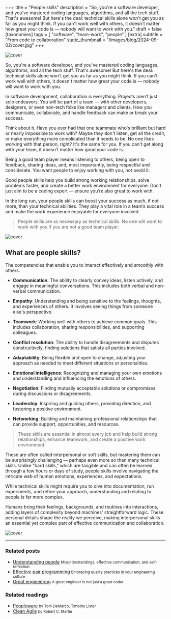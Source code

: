 +++
title = "People skills"
description = "So, you're a software developer, and you've mastered coding languages, algorithms, and all the tech stuff. That's awesome! But here's the deal: technical skills alone won't get you as far as you might think. If you can't work well with others, it doesn't matter how great your code is — nobody will want to work with you."
draft = false
[taxonomies]
tags = [ "software", "team-work", "people" ]
[extra]
subtitle = "From code to collaboration"
static_thumbnail = "/images/blog/2024-09-02/cover.jpg"
+++

![cover](/images/blog/2024-09-02/cover.jpg)

So, you're a software developer, and you've mastered coding languages, algorithms, and all the tech stuff. That's awesome! But here's the deal: technical skills alone won't get you as far as you might think. If you can't work well with others, it doesn't matter how great your code is — nobody will want to work with you.

<!-- more -->

In software development, collaboration is everything. Projects aren't just solo endeavors. You will be part of a team — with other developers, designers, or even non-tech folks like managers and clients. How you communicate, collaborate, and handle feedback can make or break your success.

Think about it. Have you ever had that one teammate who's brilliant but hard or nearly impossible to work with? Maybe they don't listen, get all the credit, or make everything more complicated than it needs to be. No one likes working with that person, right? It's the same for you. If you can't get along with your team, it doesn't matter how good your code is.

Being a good team player means listening to others, being open to feedback, sharing ideas, and, most importantly, being respectful and considerate. You want people to enjoy working with you, not avoid it.

Good people skills help you build strong working relationships, solve problems faster, and create a better work environment for everyone. Don’t just aim to be a coding expert — ensure you’re also great to work with.

In the long run, your people skills can boost your success as much, if not more, than your technical abilities. They play a vital role in a team’s success and make the work experience enjoyable for everyone involved.

> People skills are as necessary as technical skills. No one will want to work with you if you are not a good team player.

![cover](/images/blog/2024-09-02/middle.jpg)

## What are people skills?

The competencies that enable you to interact effectively and smoothly with others.

- **Communication**: The ability to clearly convey ideas, listen actively, and engage in meaningful conversations. This includes both verbal and non-verbal communication.

- **Empathy**: Understanding and being sensitive to the feelings, thoughts, and experiences of others. It involves seeing things from someone else's perspective.

- **Teamwork**: Working well with others to achieve common goals. This includes collaboration, sharing responsibilities, and supporting colleagues.

- **Conflict resolution**: The ability to handle disagreements and disputes constructively, finding solutions that satisfy all parties involved.

- **Adaptability**: Being flexible and open to change, adjusting your approach as needed to meet different situations or personalities.

- **Emotional intelligence**: Recognizing and managing your own emotions and understanding and influencing the emotions of others.

- **Negotiation**: Finding mutually acceptable solutions or compromises during discussions or disagreements.

- **Leadership**: Inspiring and guiding others, providing direction, and fostering a positive environment.

- **Networking**: Building and maintaining professional relationships that can provide support, opportunities, and resources.

> These skills are essential in almost every job and help build strong relationships, enhance teamwork, and create a positive work environment.

These are often called interpersonal or soft skills, but mastering them can be surprisingly challenging — perhaps even more so than many technical skills. Unlike "hard skills," which are tangible and can often be learned through a few hours or days of study, people skills involve navigating the intricate web of human emotions, experiences, and expectations.

While technical skills might require you to dive into documentation, run experiments, and refine your approach, understanding and relating to people is far more complex. 

Humans bring their feelings, backgrounds, and routines into interactions, adding layers of complexity beyond machines' straightforward logic. These personal details shape the reality we perceive, making interpersonal skills an essential yet complex part of effective communication and collaboration.

![cover](/images/blog/2024-09-02/footer.jpg)

---

### Related posts

- [Understanding people](/blog/understanding-people) <small>Misunderstandings, effective communication, and self-reflection</small>
- [Effective pair programming](/blog/effective-pair-programming/) <small>Embracing quality practices in your engineering culture</small>
- [Great engineering](/blog/great-engineering/) <small>A great engineer is not just a great coder</small>

### Related readings

- [Peopleware](/readings/peopleware) <small>by Tom DeMarco, Timothy Lister</small>
- [Clean Agile](/readings/clean-agile/) <small>by Robert C. Martin</small>
